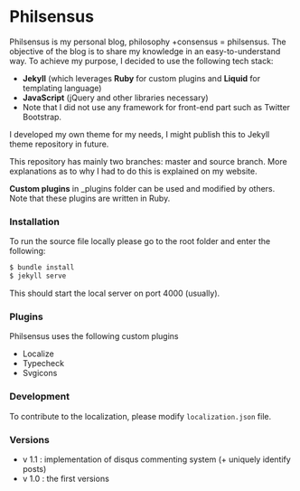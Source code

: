 # Philsensus

Philsensus is my personal blog, philosophy +consensus = philsensus. The objective of the blog is to share my knowledge in  an easy-to-understand way. To achieve my purpose, I decided to use the following tech stack:

  - **Jekyll** (which leverages **Ruby** for custom plugins and **Liquid** for templating language)
  - **JavaScript** (jQuery and other libraries necessary)
  - Note that I did not use any framework for front-end part such as Twitter Bootstrap.

I developed my own theme for my needs, I might publish this to Jekyll theme repository in future.

This repository has mainly two branches: master and source branch. More explanations as to why I had to do this is explained on my website.

**Custom plugins** in _plugins folder can be used and modified by others. Note that these plugins are written in Ruby.

### Installation

To run the source file locally please go to the root folder and enter the following:

```sh
$ bundle install
$ jekyll serve
```
This should start the local server on port 4000 (usually).

### Plugins

Philsensus uses the following custom plugins

* Localize
* Typecheck
* Svgicons

### Development

To contribute to the localization, please modify `localization.json` file.


### Versions

* v 1.1 : implementation of disqus commenting system (+ uniquely identify posts)
* v 1.0 : the first versions
